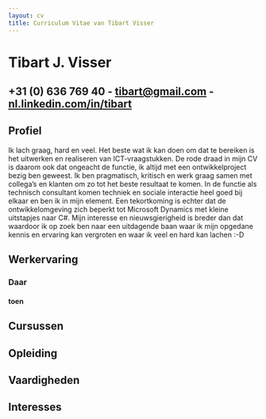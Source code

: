```yaml
---
layout: cv
title: Curriculum Vitae van Tibart Visser
---
```


# Tibart J. Visser
## +31 (0) 636 769 40 - [tibart@gmail.com](mailto:tibart@gmail.com) - [nl.linkedin.com/in/tibart](http://nl.linkedin.com/in/tibart)



## Profiel
Ik lach graag, hard en veel. Het beste wat ik kan doen om dat te bereiken is het uitwerken en realiseren van ICT-vraagstukken. De rode draad in mijn CV is daarom ook dat ongeacht de functie, ik altijd met een ontwikkelproject bezig ben geweest. Ik ben pragmatisch, kritisch en werk graag samen met collega’s en klanten om zo tot het beste resultaat te komen. In de functie als technisch consultant komen techniek en sociale interactie heel goed bij elkaar en ben ik in mijn element. Een tekortkoming is echter dat de ontwikkelomgeving zich beperkt tot Microsoft Dynamics met kleine uitstapjes naar C#. Mijn interesse en nieuwsgierigheid is breder dan dat waardoor ik op zoek ben naar een uitdagende baan waar ik mijn opgedane kennis en ervaring kan vergroten en waar ik veel en hard kan lachen :-D

## Werkervaring
### Daar
#### toen

## Cursussen

## Opleiding

## Vaardigheden

## Interesses
